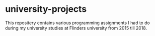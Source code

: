 # university-projects
This repositery contains various programming assignments I had to do during my university studies at Flinders university from 2015 till 2018.
